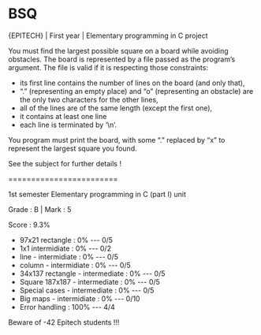 # BSQ

{EPITECH} | First year | Elementary programming in C project

You must find the largest possible square on a board while avoiding obstacles.
The board is represented by a file passed as the program’s argument. 
The file is valid if it is respecting those constraints:

  - its first line contains the number of lines on the board (and only that),
  - “.” (representing an empty place) and “o” (representing an obstacle) are the only two characters for the other lines,
  - all of the lines are of the same length (except the first one),
  - it contains at least one line
  - each line is terminated by ‘\n’.
  
You program must print the board, with some “.” replaced by “x” to represent the largest square you found.

See the subject for further details !

========================

1st semester Elementary programming in C (part I) unit

Grade : B | Mark : 5

Score : 9.3%

  - 97x21 rectangle : 0% --- 0/5
  - 1x1 intermidiate : 0% --- 0/2
  - line - intermidiate : 0% --- 0/5
  - column - intermidiate : 0% --- 0/5
  - 34x137 rectangle - intermediate : 0% --- 0/5
  - Square 187x187 - intermediate : 0% --- 0/5
  - Special cases - intermediate : 0% --- 0/5
  - Big maps - intermidiate : 0% --- 0/10
  - Error handling : 100% --- 4/4

Beware of -42 Epitech students !!!
